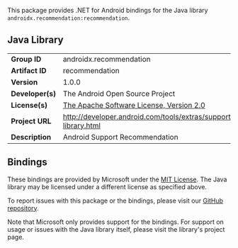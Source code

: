 This package provides .NET for Android bindings for the Java library `androidx.recommendation:recommendation`.

## Java Library

| | |
|-|-|
| **Group ID** | androidx.recommendation |
| **Artifact ID** | recommendation |
| **Version** | 1.0.0 |
| **Developer(s)** | The Android Open Source Project |
| **License(s)** | [The Apache Software License, Version 2.0](http://www.apache.org/licenses/LICENSE-2.0.txt) |
| **Project URL** | http://developer.android.com/tools/extras/support-library.html |
| **Description** | Android Support Recommendation |

## Bindings

These bindings are provided by Microsoft under the [MIT License](https://opensource.org/licenses/MIT). The Java
library may be licensed under a different license as specified above.

To report issues with this package or the bindings, please visit our [GitHub repository](https://aka.ms/android-libraries).

Note that Microsoft only provides support for the bindings. For support on
usage or issues with the Java library itself, please visit the library's project page.
